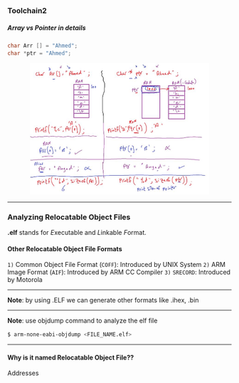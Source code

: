 ### Toolchain2

##### Array vs Pointer in details

```c
char Arr [] = "Ahmed";
char *ptr = "Ahmed";
```

<p align="center">
  <img width="80%" height="50%" src="../imgs/toolchain3.JPG">
</p>

---

### Analyzing **Relocatable Object Files**

**.elf** stands for *E*xecutable and *L*inkable *F*ormat.

#### Other Relocatable Object File Formats

`1)` Common Object File Format (`COFF`): Introduced by UNIX System
`2)` ARM Image Format (`AIF`): Introduced by ARM CC Compiler
`3)` `SRECORD`: Introduced by Motorola

---

**Note**: by using .ELF we can generate other formats like .ihex, .bin

---

**Note**: use objdump command to analyze the elf file

```bash
$ arm-none-eabi-objdump <FILE_NAME.elf>
```

---

#### Why is it named Relocatable Object File??

Addresses
